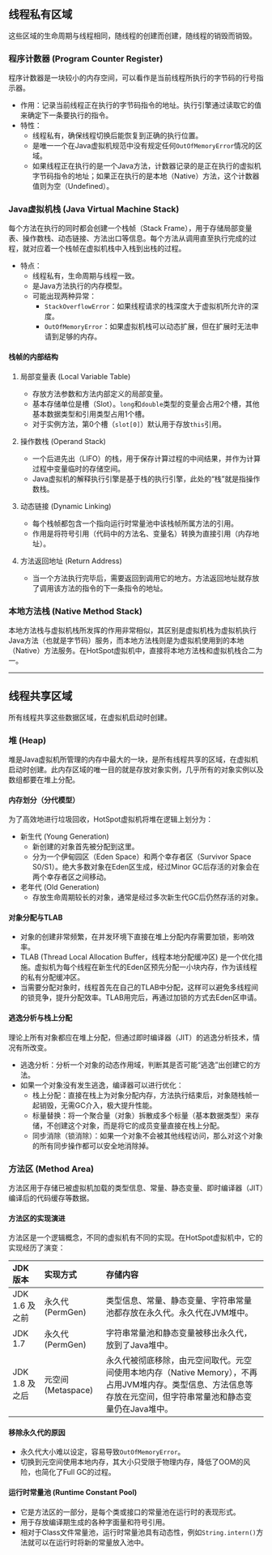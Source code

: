 
## 线程私有区域

这些区域的生命周期与线程相同，随线程的创建而创建，随线程的销毁而销毁。

### 程序计数器 (Program Counter Register)

程序计数器是一块较小的内存空间，可以看作是当前线程所执行的字节码的行号指示器。

-   作用：记录当前线程正在执行的字节码指令的地址。执行引擎通过读取它的值来确定下一条要执行的指令。
-   特性：
    -   线程私有，确保线程切换后能恢复到正确的执行位置。
    -   是唯一一个在Java虚拟机规范中没有规定任何`OutOfMemoryError`情况的区域。
    -   如果线程正在执行的是一个Java方法，计数器记录的是正在执行的虚拟机字节码指令的地址；如果正在执行的是本地（Native）方法，这个计数器值则为空（Undefined）。

### Java虚拟机栈 (Java Virtual Machine Stack)

每个方法在执行的同时都会创建一个栈帧（Stack Frame），用于存储局部变量表、操作数栈、动态链接、方法出口等信息。每个方法从调用直至执行完成的过程，就对应着一个栈帧在虚拟机栈中入栈到出栈的过程。

-   特点：
    -   线程私有，生命周期与线程一致。
    -   是Java方法执行的内存模型。
    -   可能出现两种异常：
        -   `StackOverflowError`：如果线程请求的栈深度大于虚拟机所允许的深度。
        -   `OutOfMemoryError`：如果虚拟机栈可以动态扩展，但在扩展时无法申请到足够的内存。

#### 栈帧的内部结构

1.  局部变量表 (Local Variable Table)
    -   存放方法参数和方法内部定义的局部变量。
    -   基本存储单位是槽（Slot）。`long`和`double`类型的变量会占用2个槽，其他基本数据类型和引用类型占用1个槽。
    -   对于实例方法，第0个槽（`slot[0]`）默认用于存放`this`引用。

2.  操作数栈 (Operand Stack)
    -   一个后进先出（LIFO）的栈，用于保存计算过程的中间结果，并作为计算过程中变量临时的存储空间。
    -   Java虚拟机的解释执行引擎是基于栈的执行引擎，此处的“栈”就是指操作数栈。

3.  动态链接 (Dynamic Linking)
    -   每个栈帧都包含一个指向运行时常量池中该栈帧所属方法的引用。
    -   作用是将符号引用（代码中的方法名、变量名）转换为直接引用（内存地址）。

4.  方法返回地址 (Return Address)
    -   当一个方法执行完毕后，需要返回到调用它的地方。方法返回地址就存放了调用该方法的指令的下一条指令的地址。

### 本地方法栈 (Native Method Stack)

本地方法栈与虚拟机栈所发挥的作用非常相似，其区别是虚拟机栈为虚拟机执行Java方法（也就是字节码）服务，而本地方法栈则是为虚拟机使用到的本地（Native）方法服务。在HotSpot虚拟机中，直接将本地方法栈和虚拟机栈合二为一。

---

## 线程共享区域

所有线程共享这些数据区域，在虚拟机启动时创建。

### 堆 (Heap)

堆是Java虚拟机所管理的内存中最大的一块，是所有线程共享的区域，在虚拟机启动时创建。此内存区域的唯一目的就是存放对象实例，几乎所有的对象实例以及数组都要在堆上分配。

#### 内存划分（分代模型）

为了高效地进行垃圾回收，HotSpot虚拟机将堆在逻辑上划分为：

-   新生代 (Young Generation)
    -   新创建的对象首先被分配到这里。
    -   分为一个伊甸园区（Eden Space）和两个幸存者区（Survivor Space S0/S1）。绝大多数对象在Eden区生成，经过Minor GC后存活的对象会在两个幸存者区之间移动。
-   老年代 (Old Generation)
    -   存放生命周期较长的对象，通常是经过多次新生代GC后仍然存活的对象。

#### 对象分配与TLAB

-   对象的创建非常频繁，在并发环境下直接在堆上分配内存需要加锁，影响效率。
-   TLAB (Thread Local Allocation Buffer，线程本地分配缓冲区) 是一个优化措施。虚拟机为每个线程在新生代的Eden区预先分配一小块内存，作为该线程的私有分配缓冲区。
-   当需要分配对象时，线程首先在自己的TLAB中分配，这样可以避免多线程间的锁竞争，提升分配效率。TLAB用完后，再通过加锁的方式去Eden区申请。

#### 逃逸分析与栈上分配

理论上所有对象都应在堆上分配，但通过即时编译器（JIT）的逃逸分析技术，情况有所改变。

-   逃逸分析：分析一个对象的动态作用域，判断其是否可能“逃逸”出创建它的方法。
-   如果一个对象没有发生逃逸，编译器可以进行优化：
    -   栈上分配：直接在栈上为对象分配内存，方法执行结束后，对象随栈帧一起销毁，无需GC介入，极大提升性能。
    -   标量替换：将一个聚合量（对象）拆散成多个标量（基本数据类型）来存储，不创建这个对象，而是将它的成员变量直接在栈上分配。
    -   同步消除（锁消除）：如果一个对象不会被其他线程访问，那么对这个对象的所有同步操作都可以安全地消除掉。

### 方法区 (Method Area)

方法区用于存储已被虚拟机加载的类型信息、常量、静态变量、即时编译器（JIT）编译后的代码缓存等数据。

#### 方法区的实现演进

方法区是一个逻辑概念，不同的虚拟机有不同的实现。在HotSpot虚拟机中，它的实现经历了演变：

| JDK 版本 | 实现方式 | 存储内容 |
| :--- | :--- | :--- |
| JDK 1.6 及之前 | 永久代 (PermGen) | 类型信息、常量、静态变量、字符串常量池都存放在永久代。永久代在JVM堆中。 |
| JDK 1.7 | 永久代 (PermGen) | 字符串常量池和静态变量被移出永久代，放到了Java堆中。 |
| JDK 1.8 及之后 | 元空间 (Metaspace) | 永久代被彻底移除，由元空间取代。元空间使用本地内存（Native Memory），不再占用JVM堆内存。类型信息、方法信息等存放在元空间，但字符串常量池和静态变量仍在Java堆中。 |

#### 移除永久代的原因

-   永久代大小难以设定，容易导致`OutOfMemoryError`。
-   切换到元空间使用本地内存，其大小只受限于物理内存，降低了OOM的风险，也简化了Full GC的过程。

#### 运行时常量池 (Runtime Constant Pool)

-   它是方法区的一部分，是每个类或接口的常量池在运行时的表现形式。
-   用于存放编译期生成的各种字面量和符号引用。
-   相对于Class文件常量池，运行时常量池具有动态性，例如`String.intern()`方法就可以在运行时将新的常量放入池中。